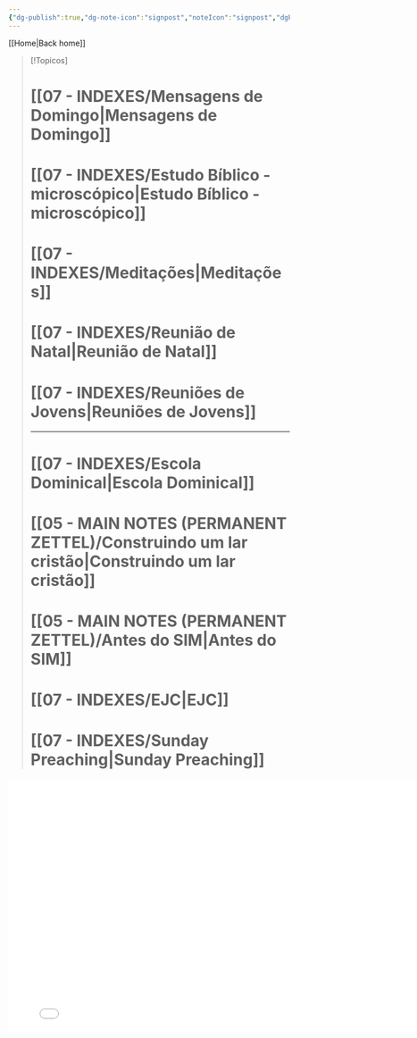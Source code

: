 ```yaml
---
{"dg-publish":true,"dg-note-icon":"signpost","noteIcon":"signpost","dgPassFrontmatter":true,"tags":["mensagens"],"permalink":"/00-maps-of-content/mensagens-escritas/","created":"2025-10-15T12:32:49.928+01:00","updated":"2025-10-30T09:17:12.969+00:00"}
---
```


[[Home\|Back home]]

> [!Topicos]
> # [[07 - INDEXES/Mensagens de Domingo\|Mensagens de Domingo]]
> # [[07 - INDEXES/Estudo Bíblico - microscópico\|Estudo Bíblico - microscópico]]
> # [[07 - INDEXES/Meditações\|Meditações]]
> # [[07 - INDEXES/Reunião de Natal\|Reunião de Natal]]
> # [[07 - INDEXES/Reuniões de Jovens\|Reuniões de Jovens]]
>
> ---
>
> # [[07 - INDEXES/Escola Dominical\|Escola Dominical]]
> # [[05 - MAIN NOTES (PERMANENT ZETTEL)/Construindo um lar cristão\|Construindo um lar cristão]]
> # [[05 - MAIN NOTES (PERMANENT ZETTEL)/Antes do SIM\|Antes do SIM]]
> # [[07 - INDEXES/EJC\|EJC]]
> # [[07 - INDEXES/Sunday Preaching\|Sunday Preaching]]

<iframe src="Attachments/Minha apresentação/index.html" width="800" height="450" frameborder="0" allowfullscreen></iframe>